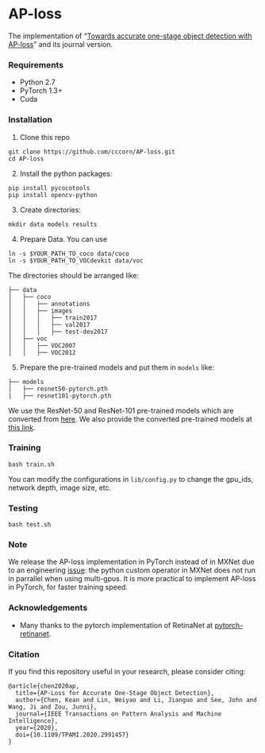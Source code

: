 # AP-loss
The implementation of “[Towards accurate one-stage object detection with AP-loss](https://arxiv.org/abs/1904.06373)” and its journal version.

### Requirements
- Python 2.7
- PyTorch 1.3+
- Cuda

### Installation
1. Clone this repo
```
git clone https://github.com/cccorn/AP-loss.git
cd AP-loss
```
2. Install the python packages:
```
pip install pycocotools
pip install opencv-python
```
3. Create directories:
```
mkdir data models results
```
4. Prepare Data. You can use
```
ln -s $YOUR_PATH_TO_coco data/coco
ln -s $YOUR_PATH_TO_VOCdevkit data/voc
```
The directories should be arranged like:
```
├── data
│   ├── coco
│   │   ├── annotations
│   │   ├── images
│   │   │   ├── train2017
│   │   │   ├── val2017
│   │   │   ├── test-dev2017
│   ├── voc
│   │   ├── VOC2007
│   │   ├── VOC2012
```
5. Prepare the pre-trained models and put them in `models` like:
```
├── models
│   ├── resnet50-pytorch.pth
|   ├── resnet101-pytorch.pth
```
We use the ResNet-50 and ResNet-101 pre-trained models which are converted from [here](https://github.com/KaimingHe/deep-residual-networks). We also provide the converted pre-trained models at [this link](https://1drv.ms/u/s!AgPNhBALXYVSa1pQCFJNNk6JgaA?e=PqhsWD).

### Training

```
bash train.sh
```
You can modify the configurations in `lib/config.py` to change the gpu_ids, network depth, image size, etc.

### Testing

```
bash test.sh
```

### Note

We release the AP-loss implementation in PyTorch instead of in MXNet due to an engineering [issue](https://github.com/apache/incubator-mxnet/issues/8884): the python custom operator in MXNet does not run in parrallel when using multi-gpus. It is more practical to implement AP-loss in PyTorch, for faster training speed. 

### Acknowledgements

- Many thanks to the pytorch implementation of RetinaNet at [pytorch-retinanet](https://github.com/yhenon/pytorch-retinanet).

### Citation

If you find this repository useful in your research, please consider citing:
```
@article{chen2020ap,
  title={AP-Loss for Accurate One-Stage Object Detection},
  author={Chen, Kean and Lin, Weiyao and Li, Jianguo and See, John and Wang, Ji and Zou, Junni},
  journal={IEEE Transactions on Pattern Analysis and Machine Intelligence},
  year={2020},
  doi={10.1109/TPAMI.2020.2991457}
}
```
